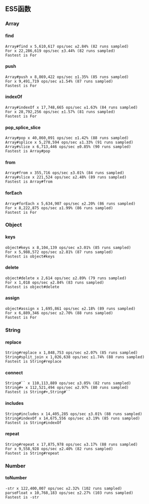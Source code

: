 ## ES5函数

### Array

#### find
``` shell
Array#find x 5,610,617 ops/sec ±2.84% (82 runs sampled)
For x 22,286,619 ops/sec ±3.44% (82 runs sampled)
Fastest is For
```
#### push
``` shell
Array#push x 8,869,422 ops/sec ±1.35% (85 runs sampled)
For x 9,491,719 ops/sec ±1.54% (87 runs sampled)
Fastest is For
```
#### indexOf
``` shell
Array#indexOf x 17,748,665 ops/sec ±1.63% (84 runs sampled)
For x 28,792,256 ops/sec ±1.57% (81 runs sampled)
Fastest is For
```
#### pop_splice_slice
``` shell
Array#pop x 40,860,091 ops/sec ±1.42% (88 runs sampled)
Array#splice x 5,278,594 ops/sec ±1.33% (91 runs sampled)
Array#slice x 6,713,446 ops/sec ±0.85% (90 runs sampled)
Fastest is Array#pop
```
#### from
``` shell
Array#from x 355,716 ops/sec ±3.01% (84 runs sampled)
Array#slice x 221,524 ops/sec ±2.48% (89 runs sampled)
Fastest is Array#from
```
#### forEach
``` shell
Array#forEach x 5,634,907 ops/sec ±2.20% (86 runs sampled)
For x 8,222,875 ops/sec ±1.99% (86 runs sampled)
Fastest is For
```

### Object

#### keys
``` shell
object#keys x 8,104,139 ops/sec ±3.01% (85 runs sampled)
For x 5,988,572 ops/sec ±2.81% (87 runs sampled)
Fastest is object#keys
```
#### delete
``` shell
object#delete x 2,614 ops/sec ±2.89% (79 runs sampled)
For x 1,018 ops/sec ±2.84% (83 runs sampled)
Fastest is object#delete
```
#### assign
``` shell
object#assign x 1,695,861 ops/sec ±2.18% (89 runs sampled)
For x 6,889,346 ops/sec ±2.70% (88 runs sampled)
Fastest is For
```

### String

#### replace
``` shell
String#replace x 1,848,753 ops/sec ±2.07% (85 runs sampled)
String#split_join x 1,026,638 ops/sec ±1.74% (88 runs sampled)
Fastest is String#replace
```
#### connect
``` shell
String#`` x 110,113,889 ops/sec ±3.05% (82 runs sampled)
String#+ x 112,521,494 ops/sec ±2.97% (80 runs sampled)
Fastest is String#+,String#``
```
#### includes
``` shell
String#includes x 14,405,285 ops/sec ±3.01% (88 runs sampled)
String#indexOf x 14,675,556 ops/sec ±3.19% (85 runs sampled)
Fastest is String#indexOf
```
#### repeat
``` shell
String#repeat x 17,875,978 ops/sec ±3.17% (88 runs sampled)
For x 9,558,928 ops/sec ±2.40% (82 runs sampled)
Fastest is String#repeat
```

### Number
#### toNumber
``` shell
-str x 122,400,007 ops/sec ±2.32% (102 runs sampled)
parseFloat x 10,768,183 ops/sec ±2.27% (103 runs sampled)
Fastest is -str
```
